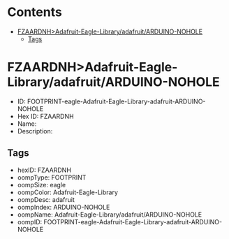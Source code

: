 



Contents
========

* [FZAARDNH>Adafruit-Eagle-Library/adafruit/ARDUINO-NOHOLE](#fzaardnhadafruit-eagle-libraryadafruitarduino-nohole)
	* [Tags](#tags)

# FZAARDNH>Adafruit-Eagle-Library/adafruit/ARDUINO-NOHOLE

- ID: FOOTPRINT-eagle-Adafruit-Eagle-Library-adafruit-ARDUINO-NOHOLE
- Hex ID: FZAARDNH
- Name: 
- Description: 

## Tags

- hexID: FZAARDNH
- oompType: FOOTPRINT
- oompSize: eagle
- oompColor: Adafruit-Eagle-Library
- oompDesc: adafruit
- oompIndex: ARDUINO-NOHOLE
- oompName: Adafruit-Eagle-Library/adafruit/ARDUINO-NOHOLE
- oompID: FOOTPRINT-eagle-Adafruit-Eagle-Library-adafruit-ARDUINO-NOHOLE
